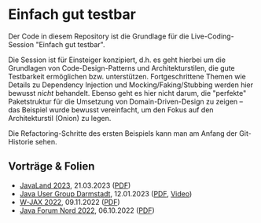 # Einfach gut testbar

Der Code in diesem Repository ist die Grundlage für die Live-Coding-Session "Einfach gut testbar".

Die Session ist für Einsteiger konzipiert, d.h. es geht hierbei um die Grundlagen von Code-Design-Patterns und
Architekturstilen, die gute Testbarkeit ermöglichen bzw. unterstützen. Fortgeschrittene Themen wie Details zu
Dependency Injection und Mocking/Faking/Stubbing werden hier bewusst *nicht* behandelt. Ebenso geht es hier nicht
darum, die "perfekte" Paketstruktur für die Umsetzung von Domain-Driven-Design zu zeigen – das Beispiel wurde bewusst
vereinfacht, um den Fokus auf den Architekturstil (Onion) zu legen.

Die Refactoring-Schritte des ersten Beispiels kann man am Anfang der Git-Historie sehen.

## Vorträge & Folien

- [JavaLand 2023](https://shop.doag.org/events/javaland/2023/agenda/#eventDay.1679353200), 21.03.2023 ([PDF](https://thomas-much.de/presentations/EinfachGutTestbar-JavaLand-2023.pdf))
- [Java User Group Darmstadt](https://www.jug-da.de/2023/01/Einfach-gut-testbar/), 12.01.2023 ([PDF](https://thomas-much.de/presentations/EinfachGutTestbar-JUGDA-2023.pdf), [Video](https://www.youtube.com/watch?v=J0ZEKyJeXfk))
- [W-JAX 2022](https://jax.de/software-architecture/einfach-gut-testbar-grundlagen-von-codedesign-und-architektur-fuer-gute-testbarkeit/), 09.11.2022 ([PDF](https://thomas-much.de/presentations/EinfachGutTestbar-WJAX-2022.pdf))
- [Java Forum Nord 2022](https://javaforumnord.de/site/2022/page/sessions), 06.10.2022 ([PDF](https://thomas-much.de/presentations/EinfachGutTestbar-JFN-2022.pdf))
